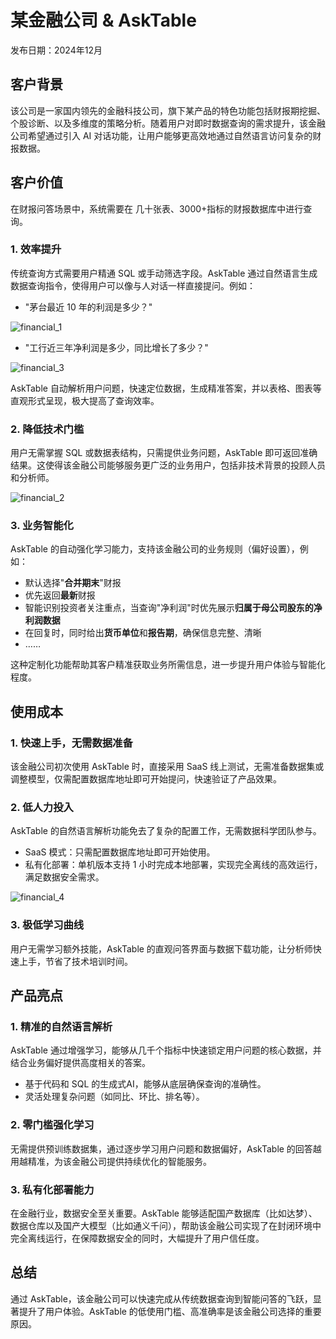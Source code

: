 # 某金融公司 & AskTable

发布日期：2024年12月

## 客户背景

该公司是一家国内领先的金融科技公司，旗下某产品的特色功能包括财报期挖掘、个股诊断、以及多维度的策略分析。随着用户对即时数据查询的需求提升，该金融公司希望通过引入 AI 对话功能，让用户能够更高效地通过自然语言访问复杂的财报数据。

## 客户价值

在财报问答场景中，系统需要在 几十张表、3000+指标的财报数据库中进行查询。

### 1. 效率提升
传统查询方式需要用户精通 SQL 或手动筛选字段。AskTable 通过自然语言生成数据查询指令，使得用户可以像与人对话一样直接提问。例如：
- "茅台最近 10 年的利润是多少？"
  
<div className="img-center large">
  <img src="/img/asktable/use_case_financial_1.png" alt="financial_1" />
</div>

- "工行近三年净利润是多少，同比增长了多少？"
<div className="img-center large">
  <img src="/img/asktable/use_case_financial_3.png" alt="financial_3" />
</div>


AskTable 自动解析用户问题，快速定位数据，生成精准答案，并以表格、图表等直观形式呈现，极大提高了查询效率。

### 2. 降低技术门槛
用户无需掌握 SQL 或数据表结构，只需提供业务问题，AskTable 即可返回准确结果。这使得该金融公司能够服务更广泛的业务用户，包括非技术背景的投顾人员和分析师。

<div className="img-center large">
  <img src="/img/asktable/use_case_financial_2.png" alt="financial_2" />
</div>



### 3. 业务智能化
AskTable 的自动强化学习能力，支持该金融公司的业务规则（偏好设置），例如：
- 默认选择"**合并期末**"财报
- 优先返回**最新**财报
- 智能识别投资者关注重点，当查询"净利润"时优先展示**归属于母公司股东的净利润数据**
- 在回复时，同时给出**货币单位**和**报告期**，确保信息完整、清晰
- ……

这种定制化功能帮助其客户精准获取业务所需信息，进一步提升用户体验与智能化程度。

## 使用成本

### 1. 快速上手，无需数据准备
该金融公司初次使用 AskTable 时，直接采用 SaaS 线上测试，无需准备数据集或调整模型，仅需配置数据库地址即可开始提问，快速验证了产品效果。

### 2. 低人力投入
AskTable 的自然语言解析功能免去了复杂的配置工作，无需数据科学团队参与。
- SaaS 模式：只需配置数据库地址即可开始使用。
- 私有化部署：单机版本支持 1 小时完成本地部署，实现完全离线的高效运行，满足数据安全需求。

<div className="img-center large">
  <img src="/img/asktable/use_case_financial_4.png" alt="financial_4" />
</div>

### 3. 极低学习曲线
用户无需学习额外技能，AskTable 的直观问答界面与数据下载功能，让分析师快速上手，节省了技术培训时间。

## 产品亮点

### 1. 精准的自然语言解析
AskTable 通过增强学习，能够从几千个指标中快速锁定用户问题的核心数据，并结合业务偏好提供高度相关的答案。
- 基于代码和 SQL 的生成式AI，能够从底层确保查询的准确性。
- 灵活处理复杂问题（如同比、环比、排名等）。

### 2. 零门槛强化学习
无需提供预训练数据集，通过逐步学习用户问题和数据偏好，AskTable 的回答越用越精准，为该金融公司提供持续优化的智能服务。

### 3. 私有化部署能力
在金融行业，数据安全至关重要。AskTable 能够适配国产数据库（比如达梦）、数据仓库以及国产大模型（比如通义千问），帮助该金融公司实现了在封闭环境中完全离线运行，在保障数据安全的同时，大幅提升了用户信任度。

## 总结

通过 AskTable，该金融公司可以快速完成从传统数据查询到智能问答的飞跃，显著提升了用户体验。AskTable 的低使用门槛、高准确率是该金融公司选择的重要原因。
